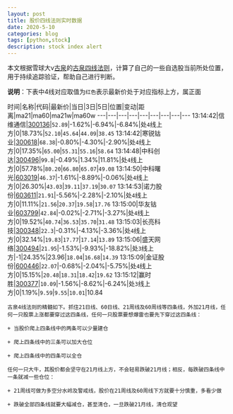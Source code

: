 ```yaml
---
layout: post
title: 股价四线法则实时数据
date: 2020-5-10
categories: blog
tags: [python,stock]
description: stock index alert
---
```



本文根据雪球大v[古泉](https://xueqiu.com/u/7148646888)的[古泉四线法则](https://xueqiu.com/7148646888/130498192)，计算了自己的一些自选股当前所处位置，用于持续追踪验证，帮助自己进行判断。

**说明**：下表中4线对应取值为`红色`表示最新价处于对应指标上方，属正面

时间|名称|代码|最新价|当日|3日|5日|位置|变动|距离|ma21|ma60|ma21w|ma60w
---|---|---|---|---|---|---|---|---
13:14:42|信维通信|[300136](https://xueqiu.com/S/SZ300136)|`52.89`|-1.62%|-6.94%|-6.84%|处`4`线上方|0|18.73%|`52.10`|`45.64`|`44.09`|`38.45`
13:14:42|寒锐钴业|[300618](https://xueqiu.com/S/SZ300618)|`68.38`|-0.80%|-4.30%|-2.90%|处`4`线上方|0|17.35%|`65.00`|`55.31`|`55.16`|`58.64`
13:14:48|中科创达|[300496](https://xueqiu.com/S/SZ300496)|`99.8`|-0.49%|1.34%|11.81%|处`4`线上方|0|57.78%|`80.20`|`66.80`|`65.07`|`49.08`
13:14:50|中科曙光|[603019](https://xueqiu.com/S/SH603019)|`46.37`|-1.61%|-8.89%|-0.06%|处`4`线上方|0|26.30%|`43.03`|`39.11`|`37.19`|`30.07`
13:14:53|诺力股份|[603611](https://xueqiu.com/S/SH603611)|`21.91`|-5.56%|-2.28%|-2.10%|处`4`线上方|0|11.11%|`21.56`|`20.37`|`19.58`|`17.76`
13:15:00|华友钴业|[603799](https://xueqiu.com/S/SH603799)|`42.84`|-0.02%|-2.71%|-3.27%|处`4`线上方|0|19.52%|`40.74`|`36.53`|`35.70`|`31.48`
13:15:03|长亮科技|[300348](https://xueqiu.com/S/SZ300348)|`22.3`|-0.31%|-4.13%|-3.36%|处`4`线上方|0|32.14%|`19.83`|`17.77`|`17.14`|`13.89`
13:15:06|盛天网络|[300494](https://xueqiu.com/S/SZ300494)|`21.95`|-1.53%|-9.93%|-18.82%|处`3`线上方|-1|24.35%|23.96|`18.04`|`16.68`|`14.39`
13:15:09|金证股份|[600446](https://xueqiu.com/S/SH600446)|`22.07`|-0.68%|-2.04%|-5.75%|处`4`线上方|0|15.15%|`20.48`|`18.31`|`18.42`|`19.62`
13:15:12|赢时胜|[300377](https://xueqiu.com/S/SZ300377)|`10.09`|-1.56%|-8.62%|-6.24%|处`3`线上方|0|1.19%|`9.59`|`9.55`|`10.01`|10.84

```
古泉4线法则的精髓如下。抓住21日线、60日线、21周线及60周线等四条线，外加21月线，任何一只股票上涨都要穿过这四条线，任何一只股票要想爆雷也要先下穿过这四条线：

+ 当股价爬上四条线中的两条可以少量建仓

+ 爬上四条线中的三条可以加大仓位

+ 爬上四条线中的四条可以全仓

任何一只大牛，其股价都会坚守在21月线上方，不会轻易跌破21月线；相反，每跌破四条线中一条就减一些仓位：

+ 21周线可做为多空分水岭及警戒线，股价在21周线及60周线下方就要十分慎重，多看少做

+ 跌破全部四条线就要大幅减仓，甚至清仓，一旦跌破21月线，清仓观望
```